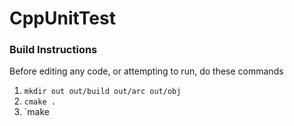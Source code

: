# CppUnitTest

### Build Instructions
Before editing any code, or attempting to run, do these commands
1. `mkdir out out/build out/arc out/obj`
2. `cmake .`
3. `make